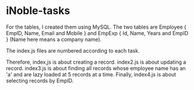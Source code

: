 # iNoble-tasks


For the tables, I created them using MySQL. The two tables are Employee { EmpID, Name, Email and Mobile } and EmpExp { Id, Name, Years and EmpID } (Name here means a company name).

The index.js files are numbered according to each task.

Therefore, index,js is about creating a record. index2.js is about updating a record. index3.js is about finding all records whose employee name has an 'a' and are lazy loaded at 5 records at a time. Finally, index4.js is about selecting records by EmpID.

